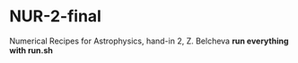 # NUR-2-final
Numerical Recipes for Astrophysics, hand-in 2, Z. Belcheva
__run everything with run.sh__
